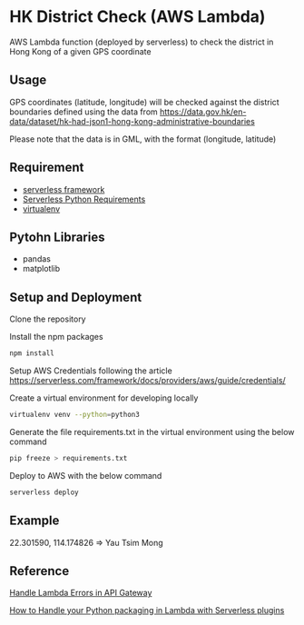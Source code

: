 # HK District Check (AWS Lambda)

AWS Lambda function (deployed by serverless) to check the district in Hong Kong of a given GPS coordinate

## Usage

GPS coordinates (latitude, longitude) will be checked against the district boundaries defined using the data from https://data.gov.hk/en-data/dataset/hk-had-json1-hong-kong-administrative-boundaries

Please note that the data is in GML, with the format (longitude, latitude)

## Requirement

- [serverless framework](https://serverless.com/)
- [Serverless Python Requirements](https://www.npmjs.com/package/serverless-python-requirements)
- [virtualenv](https://virtualenv.pypa.io/en/latest/)

## Pytohn Libraries

- pandas
- matplotlib

## Setup and Deployment

Clone the repository

Install the npm packages

```bash
npm install
```

Setup AWS Credentials following the article https://serverless.com/framework/docs/providers/aws/guide/credentials/

Create a virtual environment for developing locally

```bash
virtualenv venv --python=python3
```

Generate the file requirements.txt in the virtual environment using the below command

```bash
pip freeze > requirements.txt
```

Deploy to AWS with the below command

```bash
serverless deploy
```

## Example

22.301590, 114.174826 => Yau Tsim Mong

## Reference

[Handle Lambda Errors in API Gateway](https://docs.aws.amazon.com/apigateway/latest/developerguide/handle-errors-in-lambda-integration.html)

[How to Handle your Python packaging in Lambda with Serverless plugins](https://serverless.com/blog/serverless-python-packaging/)

